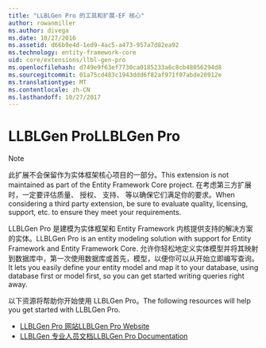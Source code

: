 ```yaml
---
title: "LLBLGen Pro 的工具和扩展-EF 核心"
author: rowanmiller
ms.author: divega
ms.date: 10/27/2016
ms.assetid: d66b9e4d-1ed9-4ac5-a473-957a7d82ea92
ms.technology: entity-framework-core
uid: core/extensions/llbl-gen-pro
ms.openlocfilehash: d749e9f63ef7730ca0185233a6c8cb48056294d8
ms.sourcegitcommit: 01a75cd483c1943ddd6f82af971f07abde20912e
ms.translationtype: MT
ms.contentlocale: zh-CN
ms.lasthandoff: 10/27/2017
---
```

# <a name="llblgen-pro"></a><span data-ttu-id="db8ab-102">LLBLGen Pro</span><span class="sxs-lookup"><span data-stu-id="db8ab-102">LLBLGen Pro</span></span>

> [!NOTE]  
> <span data-ttu-id="db8ab-103">此扩展不会保留作为实体框架核心项目的一部分。</span><span class="sxs-lookup"><span data-stu-id="db8ab-103">This extension is not maintained as part of the Entity Framework Core project.</span></span> <span data-ttu-id="db8ab-104">在考虑第三方扩展时，一定要评估质量、 授权、 支持、 等以确保它们满足你的要求。</span><span class="sxs-lookup"><span data-stu-id="db8ab-104">When considering a third party extension, be sure to evaluate quality, licensing, support, etc. to ensure they meet your requirements.</span></span>

<span data-ttu-id="db8ab-105">LLBLGen Pro 是建模为实体框架和 Entity Framework 内核提供支持的解决方案的实体。</span><span class="sxs-lookup"><span data-stu-id="db8ab-105">LLBLGen Pro is an entity modeling solution with support for Entity Framework and Entity Framework Core.</span></span> <span data-ttu-id="db8ab-106">允许你轻松地定义实体模型并将其映射到数据库中，第一次使用数据库或首先，模型，以便你可以从开始立即编写查询。</span><span class="sxs-lookup"><span data-stu-id="db8ab-106">It lets you easily define your entity model and map it to your database, using database first or model first, so you can get started writing queries right away.</span></span>

<span data-ttu-id="db8ab-107">以下资源将帮助你开始使用 LLBLGen Pro。</span><span class="sxs-lookup"><span data-stu-id="db8ab-107">The following resources will help you get started with LLBLGen Pro.</span></span>
* [<span data-ttu-id="db8ab-108">LLBLGen Pro 网站</span><span class="sxs-lookup"><span data-stu-id="db8ab-108">LLBLGen Pro Website</span></span>](https://www.llblgen.com/)
* [<span data-ttu-id="db8ab-109">LLBLGen 专业人员文档</span><span class="sxs-lookup"><span data-stu-id="db8ab-109">LLBLGen Pro Documentation</span></span>](http://www.llblgen.com/Pages/documentation.aspx)
